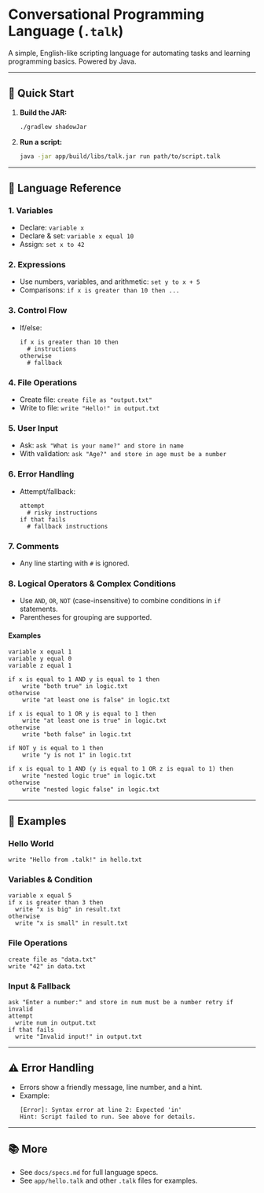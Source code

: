 # Conversational Programming Language (`.talk`)

A simple, English-like scripting language for automating tasks and learning programming basics. Powered by Java.

---

## 🚀 Quick Start

1. **Build the JAR:**
   ```sh
   ./gradlew shadowJar
   ```
2. **Run a script:**
   ```sh
   java -jar app/build/libs/talk.jar run path/to/script.talk
   ```

---

## 📖 Language Reference

### 1. Variables
- Declare: `variable x`
- Declare & set: `variable x equal 10`
- Assign: `set x to 42`

### 2. Expressions
- Use numbers, variables, and arithmetic: `set y to x + 5`
- Comparisons: `if x is greater than 10 then ...`

### 3. Control Flow
- If/else:
  ```
  if x is greater than 10 then
    # instructions
  otherwise
    # fallback
  ```

### 4. File Operations
- Create file: `create file as "output.txt"`
- Write to file: `write "Hello!" in output.txt`

### 5. User Input
- Ask: `ask "What is your name?" and store in name`
- With validation: `ask "Age?" and store in age must be a number`

### 6. Error Handling
- Attempt/fallback:
  ```
  attempt
    # risky instructions
  if that fails
    # fallback instructions
  ```

### 7. Comments
- Any line starting with `#` is ignored.

### 8. Logical Operators & Complex Conditions

- Use `AND`, `OR`, `NOT` (case-insensitive) to combine conditions in `if` statements.
- Parentheses for grouping are supported.

#### Examples

```talk
variable x equal 1
variable y equal 0
variable z equal 1

if x is equal to 1 AND y is equal to 1 then
    write "both true" in logic.txt
otherwise
    write "at least one is false" in logic.txt

if x is equal to 1 OR y is equal to 1 then
    write "at least one is true" in logic.txt
otherwise
    write "both false" in logic.txt

if NOT y is equal to 1 then
    write "y is not 1" in logic.txt

if x is equal to 1 AND (y is equal to 1 OR z is equal to 1) then
    write "nested logic true" in logic.txt
otherwise
    write "nested logic false" in logic.txt
```

---

## 📝 Examples

### Hello World
```
write "Hello from .talk!" in hello.txt
```

### Variables & Condition
```
variable x equal 5
if x is greater than 3 then
  write "x is big" in result.txt
otherwise
  write "x is small" in result.txt
```

### File Operations
```
create file as "data.txt"
write "42" in data.txt
```

### Input & Fallback
```
ask "Enter a number:" and store in num must be a number retry if invalid
attempt
  write num in output.txt
if that fails
  write "Invalid input!" in output.txt
```

---

## ⚠️ Error Handling
- Errors show a friendly message, line number, and a hint.
- Example:
  ```
  [Error]: Syntax error at line 2: Expected 'in'
  Hint: Script failed to run. See above for details.
  ```

---

## 📚 More
- See `docs/specs.md` for full language specs.
- See `app/hello.talk` and other `.talk` files for examples.
